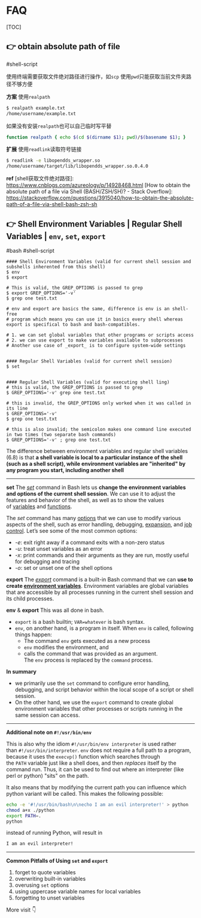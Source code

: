 # FAQ

[TOC]



## 👉 obtain absolute path of file
#shell-script 

使用终端需要获取文件绝对路径进行操作，如`scp`
使用`pwd`只能获取当前文件夹路径不够方便

**方案**
使用`realpath`
```bash
$ realpath example.txt
/home/username/example.txt
```

如果没有安装`realpath`也可以自己临时写平替
```bash
function realpath { echo $(cd $(dirname $1); pwd)/$(basename $1); }
```

**扩展**
使用`readlink`读取符号链接
```bash
$ readlink -e libopendds_wrapper.so
/home/username/target/lib/libopendds_wrapper.so.0.4.0
```

**ref**
[shell获取文件绝对路径]: https://www.cnblogs.com/azureology/p/14928468.html
[How to obtain the absolute path of a file via Shell (BASH/ZSH/SH)? - Stack Overflow]: https://stackoverflow.com/questions/3915040/how-to-obtain-the-absolute-path-of-a-file-via-shell-bash-zsh-sh



## 👉 Shell Environment Variables | Regular Shell Variables | `env`, `set`, `export`
#bash #shell-script

```shell
#### Shell Environment Variables (valid for current shell session and subshells inherented from this shell)
$ env
$ export

# This is valid, the GREP_OPTIONS is passed to grep
$ export GREP_OPTIONS='-v'
$ grep one test.txt

# env and export are basics the same, difference is env is an shell-free
# program which means you can use it in basics every shell whereas export is specifical to bash and bash-compatibles.

# 1. we can set global variables that other programs or scripts access
# 2. we can use export to make variables available to subprocesses
# Another use case of _export_ is to configure system-wide settings


#### Regular Shell Variables (valid for current shell session)
$ set 


#### Regular Shell Variables (valid for executing shell ling)
# this is valid, the GREP_OPTIONS is passed to grep
$ GREP_OPTIONS='-v' grep one test.txt

# this is invalid, the GREP_OPTIONS only worked when it was called in its line
$ GREP_OPTIONS='-v'
$ grep one test.txt

# this is also invalid; the semicolon makes one command line executed in two times (two separate bash commands)
$ GREP_OPTIONS='-v' ; grep one test.txt
```

The difference between environment variables and regular shell variables (6.8) is that **a shell variable is local to a particular instance of the shell (such as a shell script), while environment variables are "inherited" by any program you start, including another shell**

---
**set**
The [_set_](https://www.baeldung.com/linux/set-command) command in Bash lets us **change the environment variables and options of the current shell session**. We can use it to adjust the features and behavior of the shell, as well as to show the values of [variables](https://www.baeldung.com/cs/user-vs-system-variables) and [functions](https://www.baeldung.com/linux/bash-functions).

The _set_ command has many [options](https://www.baeldung.com/linux/set-command#set-command-options) that we can use to modify various aspects of the shell, such as error handling, debugging, [expansion](https://www.baeldung.com/linux/parameter-expansion-vs-command-substitution), and [job control](https://www.baeldung.com/linux/jobs-job-control-bash). Let’s see some of the most common options:
- _-e_: exit right away if a command exits with a non-zero status
- _-u_: treat unset variables as an error
- _-x_: print commands and their arguments as they are run, mostly useful for debugging and tracing
- _-o_: set or unset one of the shell options

**export**
The [_export_](https://www.baeldung.com/linux/bash-variables-export) command is a built-in Bash command that we can **use to create [environment variables](https://www.baeldung.com/linux/sudo-manage-environment-variables#shell-environment)**. Environment variables are global variables that are accessible by all processes running in the current shell session and its child processes.

**env** & **export**
This was all done in bash.
- `export` is a bash builtin; `VAR=whatever` is bash syntax.
- `env`, on another hand, is a program in itself. When `env` is called, following things happen:
	- The command `env` gets executed as a new process
	- `env` modifies the environment, and
	- calls the command that was provided as an argument. The `env` process is replaced by the `command` process.


**In summary**
- we primarily use the `set` command to configure error handling, debugging, and script behavior within the local scope of a script or shell session. 
- On the other hand, we use the `export` command to create global environment variables that other processes or scripts running in the same session can access.


---
**Additional note on `#!/usr/bin/env`**

This is also why the idiom `#!/usr/bin/env interpreter` is used rather than `#!/usr/bin/interpreter`. `env` does not require a full path to a program, because it uses the `execvp()` function which searches through the `PATH` variable just like a shell does, and then _replaces_ itself by the command run. Thus, it can be used to find out where an interpreter (like perl or python) "sits" on the path.

It also means that by modifying the current path you can influence which python variant will be called. This makes the following possible:
```bash
echo -e '#!/usr/bin/bash\n\necho I am an evil interpreter!' > python
chmod a+x ./python
export PATH=.
python
```

instead of running Python, will result in
```bash
I am an evil interpreter!
```

---

**Common Pitfalls of Using `set` and `export`**

1. forget to quote variables
2. overwriting built-in variables
3. overusing `set` options
4. using uppercase variable names for local variables
5. forgetting to unset variables

More visit 👇


[What’s the Difference Between Bash’s _set_ and _export_?]: https://www.baeldung.com/linux/bash-set-and-export#:~:text=In%20summary%2C%20we%20primarily%20use,the%20same%20session%20can%20access

[What's the difference between set, export and env and when should I use each | Ask ubuntu]: https://askubuntu.com/a/205698

